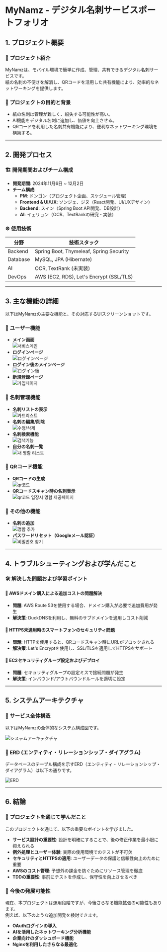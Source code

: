 
# **MyNamz - デジタル名刺サービスポートフォリオ**

## **1. プロジェクト概要**

### 📌 **プロジェクト紹介**
MyNamzは、モバイル環境で簡単に作成、管理、共有できるデジタル名刺サービスです。  
紙の名刺の不便さを解消し、QRコードを活用した共有機能により、効率的なネットワーキングを提供します。

### 🎯 **プロジェクトの目的と背景**
- 紙の名刺は管理が難しく、紛失する可能性が高い。  
- AI機能をデジタル名刺に追加し、価値を向上させる。  
- QRコードを利用した名刺共有機能により、便利なネットワーキング環境を構築する。  

---

## **2. 開発プロセス**

### 🏗 **開発期間およびチーム構成**
- **開発期間**: 2024年11月6日 ~ 12月2日  
- **チーム構成**:
  - **PM**: ドンゴン（プロジェクト企画、スケジュール管理）  
  - **Frontend & UI/UX**: ソンジェ、ジヌ（React開発、UI/UXデザイン）  
  - **Backend**: スイン（Spring Boot API開発、DB設計）  
  - **AI**: イェリョン（OCR、TextRankの研究・実装）  

### ⚙ **使用技術**
| 分野       | 技術スタック                                              |
| -------- | --------------------------------------------------- |
| Backend  | Spring Boot, Thymeleaf, Spring Security             |
| Database | MySQL, JPA (Hibernate)                              |
| AI       | OCR, TextRank (未実装)                                 |
| DevOps   | AWS (EC2, RDS), Let's Encrypt (SSL/TLS) |

---

## **3. 主な機能の詳細**

以下はMyNamzの主要な機能と、その対応するUIスクリーンショットです。

### 📌 **ユーザー機能**
- **メイン画面**  
  ![서비스메인](https://github.com/seoburuk/mynamz-2/blob/main/image/mynamz_main.png?raw=true)  
- **ログインページ**  
  ![ログインページ](https://github.com/seoburuk/mynamz-2/blob/main/image/mynamz_login.png?raw=true)  
- **ログイン後のメインページ**  
  ![ログイン後](https://github.com/seoburuk/mynamz-2/blob/main/image/mynamz_main2.png?raw=true)  
- **新規登録ページ**  
  ![가입페이지](https://github.com/seoburuk/mynamz-2/blob/main/image/mynamz_first.png?raw=true)  

### 📌 **名刺管理機能**
- **名刺リストの表示**  
  ![카드리스트](https://github.com/seoburuk/mynamz-2/blob/main/image/mynamz_list.JPG?raw=true)  
- **名刺の編集/削除**  
  ![수정/삭제](https://github.com/seoburuk/mynamz-2/blob/main/image/mynamz_main3.png?raw=true)  
- **名刺検索機能**  
  ![검색기능](https://github.com/seoburuk/mynamz-2/blob/main/image/mynamz_search.png?raw=true)  
- **自分の名刺一覧**  
  ![내 명함 리스트](https://github.com/seoburuk/mynamz-2/blob/main/image/mynamz_mine.png?raw=true)  

### 📌 **QRコード機能**
- **QRコードの生成**  
  ![qr코드](https://github.com/seoburuk/mynamz-2/blob/main/image/mynamz_qr.png?raw=true)  
- **QRコードスキャン時の名刺表示**  
  ![qr코드 입장시 명함 제공페이지](https://github.com/seoburuk/mynamz-2/blob/main/image/mynamz_qrpage.png?raw=true)  

### 📌 **その他の機能**
- **名刺の追加**  
  ![명함 추가](https://github.com/seoburuk/mynamz-2/blob/main/image/mynamz_add.png?raw=true)  
- **パスワードリセット（Googleメール認証）**  
  ![비밀번호 찾기](https://github.com/seoburuk/mynamz-2/blob/main/image/email.png?raw=true)  

---

## **4. トラブルシューティングおよび学んだこと**

### 🛠 **解決した問題および学習ポイント**

#### 🔹 AWSドメイン購入による追加コストの問題解決
- **問題**: AWS Route 53を使用する場合、ドメイン購入が必要で追加費用が発生  
- **解決策**: DuckDNSを利用し、無料のサブドメインを適用しコスト削減  

#### 🔹 HTTPS未適用時のスマートフォンのセキュリティ問題
- **問題**: HTTPを使用すると、QRコードスキャン時にURLがブロックされる  
- **解決策**: Let's Encryptを使用し、SSL/TLSを適用してHTTPSをサポート  

#### 🔹 EC2セキュリティグループ設定およびデプロイ
- **問題**: セキュリティグループの設定ミスで接続問題が発生  
- **解決策**: インバウンド/アウトバウンドルールを適切に設定  

---

## **5. システムアーキテクチャ**

### 📌 **サービス全体構造**
以下はMyNamzの全体的なシステム構成図です。

![システムアーキテクチャ](https://github.com/seoburuk/mynamz-2/blob/main/image/mynamz_sys.png?raw=true)  

### 📌 **ERD (エンティティ・リレーションシップ・ダイアグラム)**
データベースのテーブル構成を示すERD（エンティティ・リレーションシップ・ダイアグラム）は以下の通りです。

![ERD](https://github.com/seoburuk/mynamz-2/blob/main/image/mynamz-erd.png?raw=true)  

---

## **6. 結論**

### 🎯 **プロジェクトを通じて学んだこと**
このプロジェクトを通じて、以下の重要なポイントを学びました。  

- **サービス設計の重要性**: 設計を明確にすることで、後の修正作業を最小限に抑えられる  
- **例外処理とユーザー体験**: 実際の使用環境でのテストが不可欠  
- **セキュリティとHTTPSの適用**: ユーザーデータの保護と信頼性向上のために重要  
- **AWSのコスト管理**: 予想外の課金を防ぐためにリソース管理を徹底  
- **TDDの重要性**: 事前にテストを作成し、保守性を向上させるべき  

### 🚀 **今後の発展可能性**
現在、本プロジェクトは運用段階ですが、今後さらなる機能拡張の可能性もあります。  
例えば、以下のような追加開発を検討できます。  

- **OAuthログインの導入**  
- **AIを活用したネットワーキング分析機能**  
- **企業向けのダッシュボード機能**  
- **Nginxを利用したさらなる最適化**  
